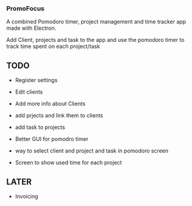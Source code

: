 ### PromoFocus

A combined Pomodoro timer, project management and time tracker app made with Electron.

Add Client, projects and task to the app and use the pomodoro timer to track time spent on each project/task

## TODO

- Register settings
- Edit clients
- Add more info about Clients
- add prjects and link them to clients
- add task to projects

- Better GUI for pomodro timer
- way to select client and project and task in pomodoro screen

- Screen to show used time for each project

## LATER

- Invoicing
